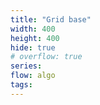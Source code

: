 ```yaml
---
title: "Grid base"
width: 400
height: 400
hide: true
# overflow: true
series:
flow: algo
tags:
---
```

